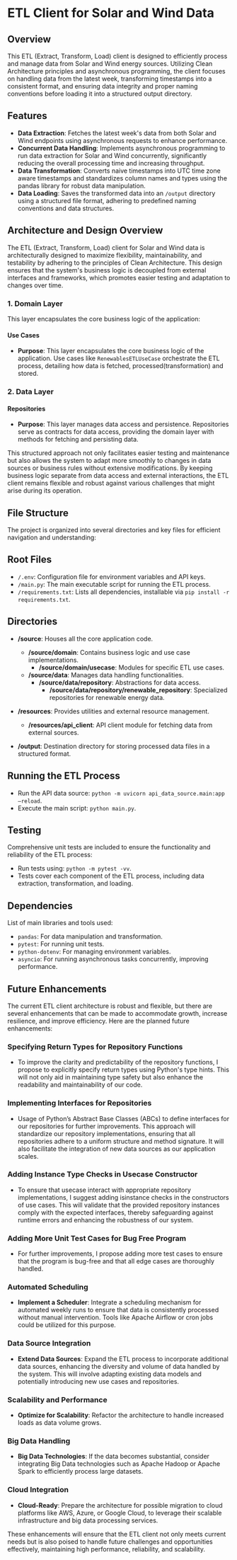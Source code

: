 # ETL Client for Solar and Wind Data
## Overview

This ETL (Extract, Transform, Load) client is designed to efficiently process and manage data from Solar and Wind energy sources. Utilizing Clean Architecture principles and asynchronous programming, the client focuses on handling data from the latest week, transforming timestamps into a consistent format, and ensuring data integrity and proper naming conventions before loading it into a structured output directory.

## Features

- **Data Extraction**: Fetches the latest week's data from both Solar and Wind endpoints using asynchronous requests to enhance performance.
- **Concurrent Data Handling**: Implements asynchronous programming to run data extraction for Solar and Wind concurrently, significantly reducing the overall processing time and increasing throughput.
- **Data Transformation**: Converts naive timestamps into UTC time zone aware timestamps and standardizes column names and types using the pandas library for robust data manipulation.
- **Data Loading**: Saves the transformed data into an `/output` directory using a structured file format, adhering to predefined naming conventions and data structures.

## Architecture and Design Overview

The ETL (Extract, Transform, Load) client for Solar and Wind data is architecturally designed to maximize flexibility, maintainability, and testability by adhering to the principles of Clean Architecture. This design ensures that the system's business logic is decoupled from external interfaces and frameworks, which promotes easier testing and adaptation to changes over time.

### 1. Domain Layer

This layer encapsulates the core business logic of the application:

#### Use Cases

- **Purpose**: This layer encapsulates the core business logic of the application. Use cases like `RenewablesETLUseCase` orchestrate the ETL process, detailing how data is fetched, processed(transformation) and stored.

### 2. Data Layer

#### Repositories

- **Purpose**: This layer manages data access and persistence. Repositories serve as contracts for data access, providing the domain layer with methods for fetching and persisting data.

This structured approach not only facilitates easier testing and maintenance but also allows the system to adapt more smoothly to changes in data sources or business rules without extensive modifications. By keeping business logic separate from data access and external interactions, the ETL client remains flexible and robust against various challenges that might arise during its operation.

## File Structure

The project is organized into several directories and key files for efficient navigation and understanding:

## Root Files
- `/.env`: Configuration file for environment variables and API keys.
- `/main.py`: The main executable script for running the ETL process.
- `/requirements.txt`: Lists all dependencies, installable via `pip install -r requirements.txt`.

## Directories
- **/source**: Houses all the core application code.
  - **/source/domain**: Contains business logic and use case implementations.
    - **/source/domain/usecase**: Modules for specific ETL use cases.
  - **/source/data**: Manages data handling functionalities.
    - **/source/data/repository**: Abstractions for data access.
      - **/source/data/repository/renewable_repository**: Specialized repositories for renewable energy data.

- **/resources**: Provides utilities and external resource management.
  - **/resources/api_client**: API client module for fetching data from external sources.

- **/output**: Destination directory for storing processed data files in a structured format.


## Running the ETL Process

- Run the API data source: `python -m uvicorn api_data_source.main:app –reload`.
- Execute the main script: `python main.py`.

## Testing

Comprehensive unit tests are included to ensure the functionality and reliability of the ETL process:

- Run tests using: `python -m pytest -vv`.
- Tests cover each component of the ETL process, including data extraction, transformation, and loading.

## Dependencies

List of main libraries and tools used:

- `pandas`: For data manipulation and transformation.
- `pytest`: For running unit tests.
- `python-dotenv`: For managing environment variables.
- `asyncio`: For running asynchronous tasks concurrently, improving performance.

## Future Enhancements

The current ETL client architecture is robust and flexible, but there are several enhancements that can be made to accommodate growth, increase resilience, and improve efficiency. Here are the planned future enhancements:

### Specifying Return Types for Repository Functions
- To improve the clarity and predictability of the repository functions, I propose to explicitly specify return types using Python's type hints. This will not only aid in maintaining type safety but also enhance the readability and maintainability of our code.

### Implementing Interfaces for Repositories
- Usage of Python’s Abstract Base Classes (ABCs) to define interfaces for our repositories for further improvements. This approach will standardize our repository implementations, ensuring that all repositories adhere to a uniform structure and method signature. It will also facilitate the integration of new data sources as our application scales.

### Adding Instance Type Checks in Usecase Constructor
- To ensure that usecase interact with appropriate repository implementations, I suggest adding isinstance checks in the constructors of use cases. This will validate that the provided repository instances comply with the expected interfaces, thereby safeguarding against runtime errors and enhancing the robustness of our system.

### Adding More Unit Test Cases for Bug Free Program
- For further improvements, I propose adding more test cases to ensure that the program is bug-free and that all edge cases are thoroughly handled. 

### Automated Scheduling
- **Implement a Scheduler**: Integrate a scheduling mechanism for automated weekly runs to ensure that data is consistently processed without manual intervention. Tools like Apache Airflow or cron jobs could be utilized for this purpose.

### Data Source Integration
- **Extend Data Sources**: Expand the ETL process to incorporate additional data sources, enhancing the diversity and volume of data handled by the system. This will involve adapting existing data models and potentially introducing new use cases and repositories.

### Scalability and Performance
- **Optimize for Scalability**: Refactor the architecture to handle increased loads as data volume grows. 

### Big Data Handling
- **Big Data Technologies**: If the data becomes substantial, consider integrating Big Data technologies such as Apache Hadoop or Apache Spark to efficiently process large datasets.

### Cloud Integration
- **Cloud-Ready**: Prepare the architecture for possible migration to cloud platforms like AWS, Azure, or Google Cloud, to leverage their scalable infrastructure and big data processing services.

These enhancements will ensure that the ETL client not only meets current needs but is also poised to handle future challenges and opportunities effectively, maintaining high performance, reliability, and scalability.

